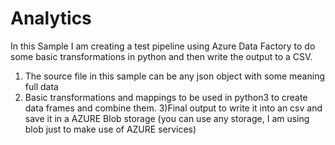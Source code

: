 # Analytics
In this Sample I am creating a test pipeline using Azure Data Factory to do some basic transformations in python and then write the output to a CSV.

1) The source file in this sample can be any json object with some meaning full data
2) Basic transformations and mappings to be used in python3 to create data frames and combine them.
3)Final output to write it into an csv and save it in a AZURE Blob storage (you can use any storage, I am using blob just to make use of AZURE services)


